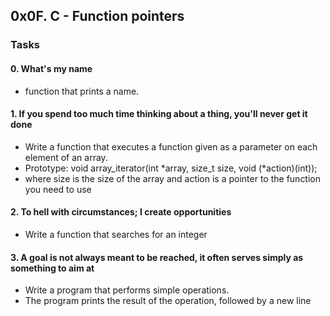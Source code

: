 ## 0x0F. C - Function pointers

### Tasks

#### 0. What's my name

* function that prints a name.

#### 1. If you spend too much time thinking about a thing, you'll never get it done

* Write a function that executes a function given as a parameter on each element of an array.
* Prototype: void array_iterator(int *array, size_t size, void (*action)(int));
* where size is the size of the array and action is a pointer to the function you need to use

#### 2. To hell with circumstances; I create opportunities

* Write a function that searches for an integer

#### 3. A goal is not always meant to be reached, it often serves simply as something to aim at

* Write a program that performs simple operations.
* The program prints the result of the operation, followed by a new line
